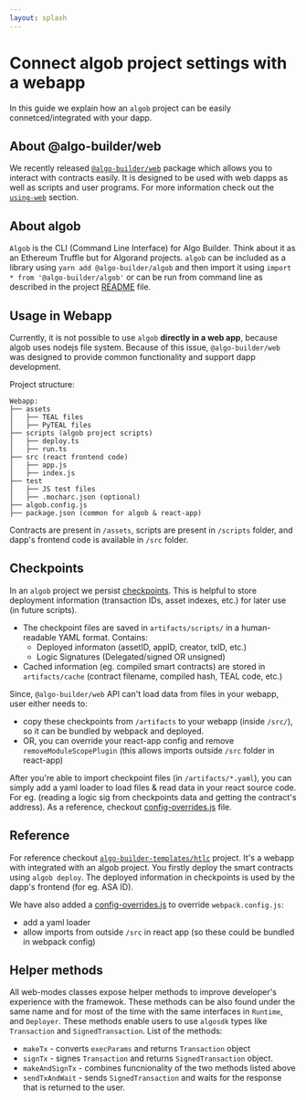 ```yaml
---
layout: splash
---
```


# Connect algob project settings with a webapp

In this guide we explain how an `algob` project can be easily connetced/integrated with your dapp.

## About @algo-builder/web

We recently released [`@algo-builder/web`](https://github.com/scale-it/algo-builder/tree/master/packages/web) package which allows you to interact with contracts easily. It is designed to be used with web dapps as well as scripts and user programs. For more information check out the [`using-web`](https://github.com/scale-it/algo-builder/tree/master/packages/web#using-web) section.

## About algob

`Algob` is the CLI (Command Line Interface) for Algo Builder. Think about it as an Ethereum Truffle but for Algorand projects. `algob` can be included as a library using `yarn add @algo-builder/algob` and then import it using `import * from '@algo-builder/algob'` or can be run from command line as described in the project [README](https://github.com/scale-it/algo-builder/blob/master/README.md) file.

## Usage in Webapp

Currently, it is not possible to use `algob` **directly in a web app**, because algob uses nodejs file system. Because of this issue, `@algo-builder/web` was designed to provide common functionality and support dapp development.

Project structure:

```
Webapp:
├── assets
│   ├── TEAL files
│   ├── PyTEAL files
├── scripts (algob project scripts)
│   ├── deploy.ts
│   ├── run.ts
├── src (react frontend code)
│   ├── app.js
│   ├── index.js
├── test
│   ├── JS test files
│   ├── .mocharc.json (optional)
├── algob.config.js
├── package.json (common for algob & react-app)
```

Contracts are present in `/assets`, scripts are present in `/scripts` folder, and dapp's frontend code is available in `/src` folder.

## Checkpoints

In an `algob` project we persist [checkpoints](./execution-checkpoints.md). This is helpful to store deployment information (transaction IDs, asset indexes, etc.) for later use (in future scripts).

- The checkpoint files are saved in `artifacts/scripts/` in a human-readable YAML format. Contains:
  - Deployed informaton (assetID, appID, creator, txID, etc.)
  - Logic Signatures (Delegated/signed OR unsigned)
- Cached information (eg. compiled smart contracts) are stored in `artifacts/cache` (contract filename, compiled hash, TEAL code, etc.)

Since, `@algo-builder/web` API can't load data from files in your webapp, user either needs to:

- copy these checkpoints from `/artifacts` to your webapp (inside `/src/`), so it can be bundled by webpack and deployed.
- OR, you can override your react-app config and remove `removeModuleScopePlugin` (this allows imports outside `/src` folder in react-app)

After you're able to import checkpoint files (in `/artifacts/*.yaml`), you can simply add a yaml loader to load files & read data in your react source code. For eg. (reading a logic sig from checkpoints data and getting the contract's address). As a reference, checkout [config-overrides.js](https://github.com/scale-it/algo-builder-templates/blob/master/htlc/config-overrides.js) file.

## Reference

For reference checkout [`algo-builder-templates/htlc`](https://github.com/scale-it/algo-builder-templates/tree/master/htlc) project. It's a webapp with integrated with an algob project. You firstly deploy the smart contracts using `algob deploy`. The deployed information in checkpoints is used by the dapp's frontend (for eg. ASA ID).

We have also added a [config-overrides.js](https://github.com/scale-it/algo-builder-templates/blob/master/htlc/config-overrides.js) to override `webpack.config.js`:

- add a yaml loader
- allow imports from outside `/src` in react app (so these could be bundled in webpack config)

## Helper methods

All web-modes classes expose helper methods to improve developer's experience with the framewok. These methods can be also found under the same name and for most of the time with the same interfaces in `Runtime`, and `Deployer`. These methods enable users to use `algosdk` types like `Transaction` and `SignedTransaction`. 
List of the methods:
- `makeTx` - converts `execParams` and returns `Transaction` object
- `signTx` - signes `Transaction` and returns `SignedTransaction` object.
- `makeAndSignTx` - combines funcnionality of the two methods listed above
- `sendTxAndWait` - sends `SignedTransaction` and waits for the response that is returned to the user.

